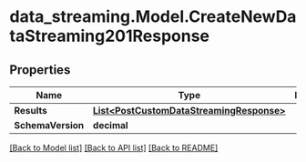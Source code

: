 # data_streaming.Model.CreateNewDataStreaming201Response

## Properties

Name | Type | Description | Notes
------------ | ------------- | ------------- | -------------
**Results** | [**List&lt;PostCustomDataStreamingResponse&gt;**](PostCustomDataStreamingResponse.md) |  | [optional] 
**SchemaVersion** | **decimal** |  | [optional] 

[[Back to Model list]](../README.md#documentation-for-models) [[Back to API list]](../README.md#documentation-for-api-endpoints) [[Back to README]](../README.md)

